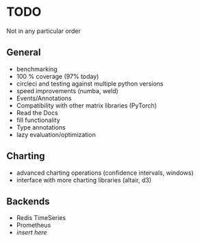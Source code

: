 # TODO

Not in any particular order

## General

* benchmarking
* 100 % coverage (97% today)
* circleci and testing against multiple python versions
* speed improvements (numba, weld)
* Events/Annotations
* Compatibility with other matrix libraries (PyTorch)
* Read the Docs
* fill functionality
* Type annotations
* lazy evaluation/optimization

## Charting

* advanced charting operations (confidence intervals, windows)
* interface with more charting libraries (altair, d3)


## Backends
* Redis TimeSeries
* Prometheus
* _insert here_
